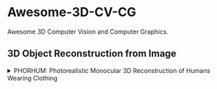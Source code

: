 # Awesome-3D-CV-CG
Awesome 3D Computer Vision and Computer Graphics.

## 3D Object Reconstruction from Image
<details>
<summary>PHORHUM: Photorealistic Monocular 3D Reconstruction of Humans Wearing Clothing</summary>
  
We present PHORHUM, a novel, end-to-end trainable, deep neural network methodology for photorealistic 3D human reconstruction given just a monocular RGB image. Our pixel-aligned method estimates detailed 3D geometry and, for the first time, the unshaded surface color together with the scene illumination. Observing that 3D supervision alone is not sufficient for high fidelity color reconstruction, we introduce patch-based rendering losses that enable reliable color reconstruction on visible parts of the human, and detailed and plausible color estimation for the non-visible parts. Moreover, our method specifically addresses methodological and practical limitations of prior work in terms of representing geometry, albedo, and illumination effects, in
an end-to-end model where factors can be effectively disentangled. In extensive experiments, we demonstrate the versatility and robustness of our approach. Our state-ofthe-art results validate the method qualitatively and for different metrics, for both geometric and color reconstruction.  
  
code:  
paper: https://arxiv.org/pdf/2204.08906.pdf  
project: https://phorhum.github.io/  

</details>
